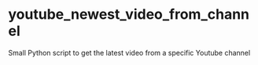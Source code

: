 # youtube_newest_video_from_channel
Small Python script to get the latest video from a specific Youtube channel
